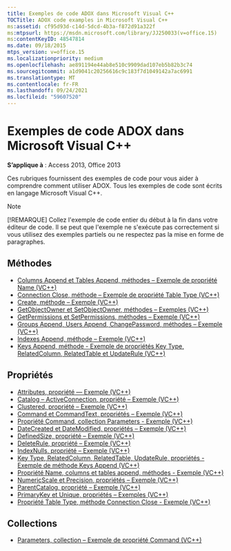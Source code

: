 ```yaml
---
title: Exemples de code ADOX dans Microsoft Visual C++
TOCTitle: ADOX code examples in Microsoft Visual C++
ms:assetid: cf95d93d-c14d-5dcd-4b3a-f872d91a322f
ms:mtpsurl: https://msdn.microsoft.com/library/JJ250033(v=office.15)
ms:contentKeyID: 48547814
ms.date: 09/18/2015
mtps_version: v=office.15
ms.localizationpriority: medium
ms.openlocfilehash: ae891194e44ab8e510c9909dad107eb5b82b3c74
ms.sourcegitcommit: a1d9041c20256616c9c183f7d1049142a7ac6991
ms.translationtype: MT
ms.contentlocale: fr-FR
ms.lasthandoff: 09/24/2021
ms.locfileid: "59607520"
---
```

# <a name="adox-code-examples-in-microsoft-visual-c"></a>Exemples de code ADOX dans Microsoft Visual C++

**S’applique à** : Access 2013, Office 2013

Ces rubriques fournissent des exemples de code pour vous aider à comprendre comment utiliser ADOX. Tous les exemples de code sont écrits en langage Microsoft Visual C++.

> [!NOTE]
> [!REMARQUE] Collez l'exemple de code entier du début à la fin dans votre éditeur de code. Il se peut que l'exemple ne s'exécute pas correctement si vous utilisez des exemples partiels ou ne respectez pas la mise en forme de paragraphes.

## <a name="methods"></a>Méthodes

- [Columns Append et Tables Append, méthodes – Exemple de propriété Name (VC++)](columns-and-tables-append-methods-name-property-example-vc.md)
- [Connection Close, méthode – Exemple de propriété Table Type (VC++)](connection-close-method-table-type-property-example-vc.md)
- [Create, méthode – Exemple (VC++)](create-method-example-vc.md)
- [GetObjectOwner et SetObjectOwner, méthodes – Exemples (VC++)](getobjectowner-and-setobjectowner-methods-example-vc.md)
- [GetPermissions et SetPermissions, méthodes – Exemple (VC++)](getpermissions-and-setpermissions-methods-example-vc.md)
- [Groups Append, Users Append, ChangePassword, méthodes – Exemple (VC++)](groups-and-users-append-changepassword-methods-example-vc.md)
- [Indexes Append, méthode – Exemple (VC++)](indexes-append-method-example-vc.md)
- [Keys Append, méthode - Exemple de propriétés Key Type, RelatedColumn, RelatedTable et UpdateRule (VC++)](keys-append-method-key-type-relatedcolumn-relatedtable-and-updaterule-properties-example-vc.md)

## <a name="properties"></a>Propriétés

- [Attributes, propriété — Exemple (VC++)](attributes-property-example-vc.md)
- [Catalog – ActiveConnection, propriété – Exemple (VC++)](catalog-activeconnection-property-example-vc.md)
- [Clustered, propriété – Exemple (VC++)](clustered-property-example-vc.md)
- [Command et CommandText, propriétés – Exemple (VC++)](command-and-commandtext-properties-example-vc.md)
- [Propriété Command, collection Parameters - Exemple (VC++)](parameters-collection-command-property-example-vc.md)
- [DateCreated et DateModified, propriétés – Exemple (VC++)](datecreated-and-datemodified-properties-example-vc.md)
- [DefinedSize, propriété – Exemple (VC++)](definedsize-property-example-vc.md)
- [DeleteRule, propriété – Exemple (VC++)](deleterule-property-example-vc.md)
- [IndexNulls, propriété – Exemple (VC++)](indexnulls-property-example-vc.md)
- [Key Type, RelatedColumn, RelatedTable, UpdateRule, propriétés - Exemple de méthode Keys Append (VC++)](keys-append-method-key-type-relatedcolumn-relatedtable-and-updaterule-properties-example-vc.md)
- [Propriété Name, columns et tables append, méthodes - Exemple (VC++)](columns-and-tables-append-methods-name-property-example-vc.md)
- [NumericScale et Precision, propriétés – Exemple (VC++)](numericscale-and-precision-properties-example-vc.md)
- [ParentCatalog, propriété – Exemple (VC++)](parentcatalog-property-example-vc.md)
- [PrimaryKey et Unique, propriétés – Exemples (VC++)](primarykey-and-unique-properties-example-vc.md)
- [Propriété Table Type, méthode Connection Close - Exemple (VC++)](connection-close-method-table-type-property-example-vc.md)

## <a name="collections"></a>Collections

- [Parameters, collection – Exemple de propriété Command (VC++)](parameters-collection-command-property-example-vc.md)

